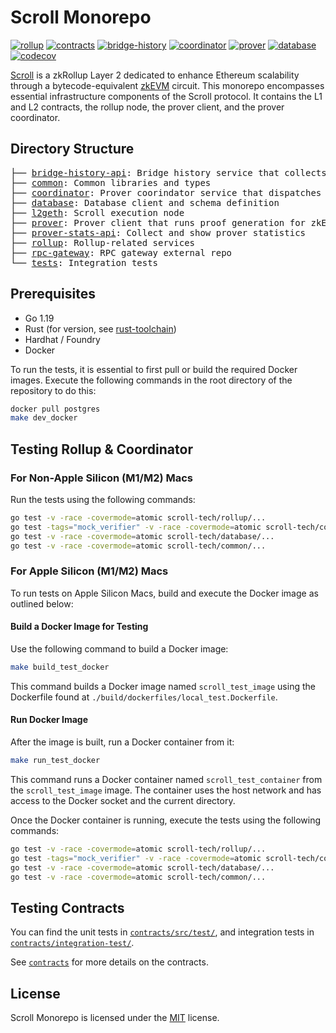 # Scroll Monorepo

[![rollup](https://github.com/scroll-tech/scroll/actions/workflows/rollup.yml/badge.svg)](https://github.com/scroll-tech/scroll/actions/workflows/rollup.yml)
[![contracts](https://github.com/scroll-tech/scroll/actions/workflows/contracts.yml/badge.svg)](https://github.com/scroll-tech/scroll/actions/workflows/contracts.yml)
[![bridge-history](https://github.com/scroll-tech/scroll/actions/workflows/bridge_history_api.yml/badge.svg)](https://github.com/scroll-tech/scroll/actions/workflows/bridge_history_api.yml)
[![coordinator](https://github.com/scroll-tech/scroll/actions/workflows/coordinator.yml/badge.svg)](https://github.com/scroll-tech/scroll/actions/workflows/coordinator.yml)
[![prover](https://github.com/scroll-tech/scroll/actions/workflows/prover.yml/badge.svg)](https://github.com/scroll-tech/scroll/actions/workflows/prover.yml)
[![database](https://github.com/scroll-tech/scroll/actions/workflows/database.yml/badge.svg)](https://github.com/scroll-tech/scroll/actions/workflows/database.yml)
[![codecov](https://codecov.io/gh/scroll-tech/scroll/branch/develop/graph/badge.svg?token=VJVHNQWGGW)](https://codecov.io/gh/scroll-tech/scroll)

<a href="https://scroll.io">Scroll</a> is a zkRollup Layer 2 dedicated to enhance Ethereum scalability through a bytecode-equivalent [zkEVM](https://github.com/scroll-tech/zkevm-circuits) circuit. This monorepo encompasses essential infrastructure components of the Scroll protocol. It contains the L1 and L2 contracts, the rollup node, the prover client, and the prover coordinator.

## Directory Structure

<pre>
├── <a href="./bridge-history-api/">bridge-history-api</a>: Bridge history service that collects deposit and withdraw events from both L1 and L2 chain and generates withdrawal proofs
├── <a href="./common/">common</a>: Common libraries and types
├── <a href="./coordinator/">coordinator</a>: Prover coorindator service that dispatches proving tasks to provers
├── <a href="./database">database</a>: Database client and schema definition
├── <a href="./src">l2geth</a>: Scroll execution node
├── <a href="./prover">prover</a>: Prover client that runs proof generation for zkEVM circuit and aggregation circuit
├── <a href="./prover-stats-api">prover-stats-api</a>: Collect and show prover statistics
├── <a href="./prover-stats-api">rollup</a>: Rollup-related services
├── <a href="./rpc-gateway">rpc-gateway</a>: RPC gateway external repo
└── <a href="./tests">tests</a>: Integration tests
</pre>

## Prerequisites
+ Go 1.19
+ Rust (for version, see [rust-toolchain](./common/libzkp/impl/rust-toolchain))
+ Hardhat / Foundry
+ Docker

To run the tests, it is essential to first pull or build the required Docker images. Execute the following commands in the root directory of the repository to do this:

```bash
docker pull postgres
make dev_docker
```

## Testing Rollup & Coordinator

### For Non-Apple Silicon (M1/M2) Macs

Run the tests using the following commands:

```bash
go test -v -race -covermode=atomic scroll-tech/rollup/...
go test -tags="mock_verifier" -v -race -covermode=atomic scroll-tech/coordinator/...
go test -v -race -covermode=atomic scroll-tech/database/...
go test -v -race -covermode=atomic scroll-tech/common/...
```

### For Apple Silicon (M1/M2) Macs

To run tests on Apple Silicon Macs, build and execute the Docker image as outlined below:

#### Build a Docker Image for Testing

Use the following command to build a Docker image:

```bash
make build_test_docker
```

This command builds a Docker image named `scroll_test_image` using the Dockerfile found at `./build/dockerfiles/local_test.Dockerfile`.

#### Run Docker Image

After the image is built, run a Docker container from it:

```bash
make run_test_docker
```

This command runs a Docker container named `scroll_test_container` from the `scroll_test_image` image. The container uses the host network and has access to the Docker socket and the current directory.

Once the Docker container is running, execute the tests using the following commands:

```bash
go test -v -race -covermode=atomic scroll-tech/rollup/...
go test -tags="mock_verifier" -v -race -covermode=atomic scroll-tech/coordinator/...
go test -v -race -covermode=atomic scroll-tech/database/...
go test -v -race -covermode=atomic scroll-tech/common/...
```

## Testing Contracts

You can find the unit tests in [`contracts/src/test/`](/contracts/src/test/), and integration tests in [`contracts/integration-test/`](/contracts/integration-test/).

See [`contracts`](/contracts) for more details on the contracts.

## License

Scroll Monorepo is licensed under the [MIT](./LICENSE) license.
